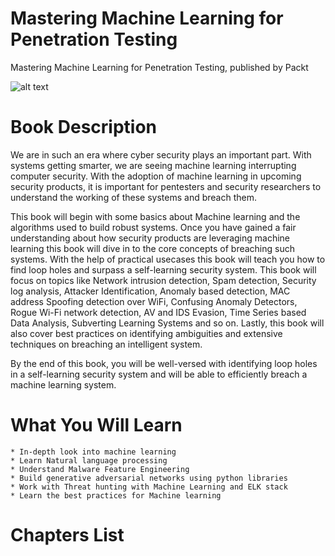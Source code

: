 # Mastering Machine Learning for Penetration Testing
Mastering Machine Learning for Penetration Testing, published by Packt

![alt text](https://d1ldz4te4covpm.cloudfront.net/sites/default/files/imagecache/ppv4_main_book_cover/B10116_MockupCover_New.png)

# Book Description

We are in such an era where cyber security plays an important part. With systems getting smarter, we are seeing machine learning interrupting computer security. With the adoption of machine learning in upcoming security products, it is important for pentesters and security researchers to understand the working of these systems and breach them.

This book will begin with some basics about Machine learning and the algorithms used to build robust systems. Once you have gained a fair understanding about how security products are leveraging machine learning this book will dive in to the core concepts of breaching such systems. With the help of practical usecases this book will teach you how to find loop holes and surpass a self-learning security system. This book will focus on topics like Network intrusion detection, Spam detection, Security log analysis, Attacker Identification, Anomaly based detection, MAC address Spoofing detection over WiFi, Confusing Anomaly Detectors, Rogue Wi-Fi network detection, AV and IDS Evasion, Time Series based Data Analysis, Subverting Learning Systems and so on. Lastly, this book will also cover best practices on identifying ambiguities and extensive techniques on breaching an intelligent system.

By the end of this book, you will be well-versed with identifying loop holes in a self-learning security system and will be able to efficiently breach a machine learning system.



# What You Will Learn

    * In-depth look into machine learning
    * Learn Natural language processing
    * Understand Malware Feature Engineering
    * Build generative adversarial networks using python libraries
    * Work with Threat hunting with Machine Learning and ELK stack
    * Learn the best practices for Machine learning

# Chapters List 

